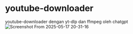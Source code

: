 # youtube-downloader
 youtube-downloader dengan yt-dlp dan ffmpeg oleh chatgpt
![Screenshot From 2025-05-17 20-31-16](https://github.com/user-attachments/assets/2d702f67-27a6-4125-a01f-4875ca720cb3)
